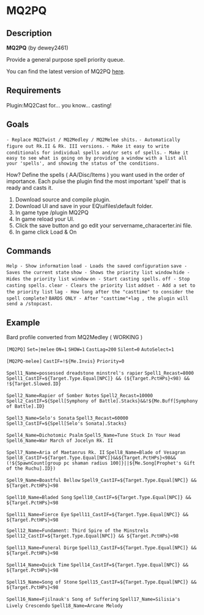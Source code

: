# MQ2PQ

## Description

**MQ2PQ** \(by dewey2461\)

Provide a general purpose spell priority queue.

You can find the latest version of MQ2PQ [here](https://macroquest2.com/phpBB3/viewtopic.php?f=31&t=20060&sid=53b793f1fc32e16a60783466e13c7345).

## Requirements

Plugin:MQ2Cast for... you know... casting!

## Goals

`- Replace MQ2Twist / MQ2Medley / MQ2Melee shits.`
`- Automatically figure out Rk.II & Rk. III versions.`
`- Make it easy to write conditionals for individual spells and/or sets of spells.`
`- Make it easy to see what is going on by providing a window with a list all your 'spells', and showing the status of the conditions.`

How? Define the spells \( AA/Disc/Items \) you want used in the order of importance. Each pulse the plugin find the most important 'spell' that is ready and casts it.
1. Download source and compile plugin.
2. Download UI and save in your EQ\uifiles\default folder.
3. In game type /plugin MQ2PQ
4. In game reload your UI.
5. Click the save button and go edit your servername\_characerter.ini file.
6. In game click Load & On

## Commands

`Help - Show information`
`load - Loads the saved configuration`
`save - Saves the current state`
`show - Shows the priority list window`
`hide - Hides the priority list window`
`on - Start casting spells.`
`off - Stop casting spells.`
`clear - Clears the priority list`
`addset - Add a set to the priority list`
`lag - How long after the "casttime" to consider the spell complete?`
`BARDS ONLY - After "casttime"+lag , the plugin will send a /stopcast.`

## Example

Bard profile converted from MQ2Medley \( WORKING \)

`[MQ2PQ]`
`Set=|melee`
`ON=1`
`SHOW=1`
`CastLag=200`
`Silent=0`
`AutoSelect=1`

`[MQ2PQ-melee]`
`CastIF=!${Me.Invis}`
`Priority=0`

`Spell1_Name=possessed dreadstone minstrel's rapier`
`Spell1_Recast=8000`
`Spell1_CastIF=${Target.Type.Equal[NPC]} && (${Target.PctHPs}<98) && !${Target.Slowed.ID}`

`Spell2_Name=Rapier of Somber Notes`
`Spell2_Recast=10000`
`Spell2_CastIF=${Spell[Symphony of Battle].Stacks}&&!${Me.Buff[Symphony of Battle].ID}`

`Spell3_Name=Selo's Sonata`
`Spell3_Recast=60000`
`Spell3_CastIF=${Spell[Selo's Sonata].Stacks}`

`Spell4_Name=Dichotomic Psalm`
`Spell5_Name=Tune Stuck In Your Head`
`Spell6_Name=War March of Jocelyn Rk. II`

`Spell7_Name=Aria of Maetanrus Rk. II`
`Spell8_Name=Blade of Vesagran`
`Spell8_CastIF=${Target.Type.Equal[NPC]}&&${Target.PctHPs}<98&&(!${SpawnCount[group pc shaman radius 100]}||${Me.Song[Prophet's Gift of the Ruchu].ID})`

`Spell9_Name=Boastful Bellow`
`Spell9_CastIF=${Target.Type.Equal[NPC]} && ${Target.PctHPs}<98`

`Spell10_Name=Bladed Song`
`Spell10_CastIF=${Target.Type.Equal[NPC]} && ${Target.PctHPs}<98`

`Spell11_Name=Fierce Eye`
`Spell11_CastIF=${Target.Type.Equal[NPC]} && ${Target.PctHPs}<98`

`Spell12_Name=Fundament: Third Spire of the Minstrels`
`Spell12_CastIF=${Target.Type.Equal[NPC]} && ${Target.PctHPs}<98`

`Spell13_Name=Funeral Dirge`
`Spell13_CastIF=${Target.Type.Equal[NPC]} && ${Target.PctHPs}<98`

`Spell14_Name=Quick Time`
`Spell14_CastIF=${Target.Type.Equal[NPC]} && ${Target.PctHPs}<98`

`Spell15_Name=Song of Stone`
`Spell15_CastIF=${Target.Type.Equal[NPC]} && ${Target.PctHPs}<98`

`Spell16_Name=Fjilnauk's Song of Suffering`
`Spell17_Name=Silisia's Lively Crescendo`
`Spell18_Name=Arcane Melody`

